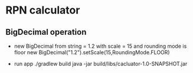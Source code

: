 # RPN calculator

## BigDecimal operation

* new BigDecimal from string = 1.2 with scale = 15 and rounding mode is floor
new BigDecimal("1.2").setScale(15,RoundingMode.FLOOR)

* run app
./gradlew build
java -jar build/libs/cacluator-1.0-SNAPSHOT.jar   
